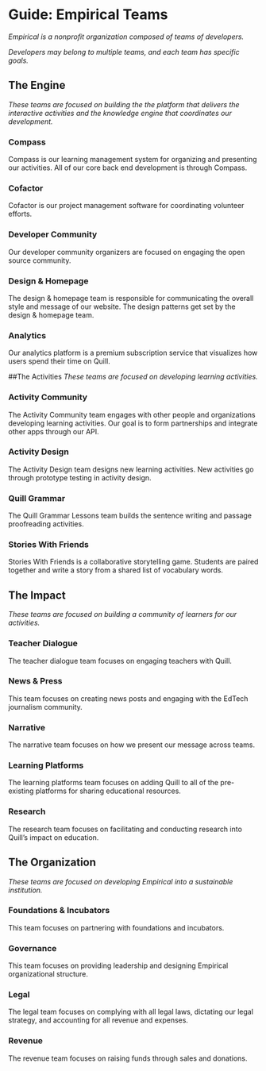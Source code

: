 # Guide: Empirical Teams
*Empirical is a nonprofit organization composed of teams of developers.* 

*Developers may belong to multiple teams, and each team has specific goals.*

## The Engine
*These teams are focused on building the the platform that delivers the interactive activities and the knowledge engine that coordinates our development.*


### Compass
Compass is our learning management system for organizing and presenting our activities. All of our core back end development is through Compass.


### Cofactor 
Cofactor is our project management software for coordinating volunteer efforts. 


### Developer Community 
Our developer community organizers are focused on engaging the open source community. 


### Design & Homepage
The design & homepage team is responsible for communicating the overall style and message of our website. The design patterns get set by the design & homepage team. 


### Analytics
Our analytics platform is a premium subscription service that visualizes how users spend their time on Quill.


##The Activities
*These teams are focused on developing learning activities.*

### Activity Community
The Activity Community team engages with other people and organizations developing learning activities. Our goal is to form partnerships and integrate other apps through our API. 


### Activity Design
The Activity Design team designs new learning activities. New activities go through prototype testing in activity design.


### Quill Grammar
The Quill Grammar Lessons team builds the sentence writing and passage proofreading activities. 


### Stories With Friends
Stories With Friends is a collaborative storytelling game. Students are paired together and write a story from a shared list of vocabulary words. 



## The Impact
*These teams are focused on building a community of learners for our activities.*


### Teacher Dialogue
The teacher dialogue team focuses on engaging teachers with Quill. 


### News & Press
This team focuses on creating news posts and engaging with the EdTech journalism community. 


### Narrative
The narrative team focuses on how we present our message across teams. 


### Learning Platforms
The learning platforms team focuses on adding Quill to all of the pre-existing platforms for sharing educational resources. 


### Research
The research team focuses on facilitating and conducting research into Quill’s impact on education.  


## The Organization
*These teams are focused on developing Empirical into a sustainable institution.*

### Foundations & Incubators
This team focuses on partnering with foundations and incubators.


### Governance
This team focuses on providing leadership and designing Empirical organizational structure.  

### Legal
The legal team focuses on complying with all legal laws, dictating our legal strategy, and accounting for all revenue and expenses. 

### Revenue
The revenue team focuses on raising funds through sales and donations. 

